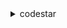<details>

<summary>
codestar
</summary>

- <details><summary>associate-team-member</summary>

  * --project-id
  * --client-request-token
  * --user-arn
  * --project-role
  * --remote-access-allowed
  * --no-remote-access-allowed
  * --cli-input-json
  * --cli-input-yaml
  * --generate-cli-skeleton


- <details><summary>create-project</summary>

  * --name
  * --id
  * --description
  * --client-request-token
  * --source-code
  * --toolchain
  * --tags
  * --cli-input-json
  * --cli-input-yaml
  * --generate-cli-skeleton


- <details><summary>create-user-profile</summary>

  * --user-arn
  * --display-name
  * --email-address
  * --ssh-public-key
  * --cli-input-json
  * --cli-input-yaml
  * --generate-cli-skeleton


- <details><summary>delete-project</summary>

  * --id
  * --client-request-token
  * --delete-stack
  * --no-delete-stack
  * --cli-input-json
  * --cli-input-yaml
  * --generate-cli-skeleton


- <details><summary>delete-user-profile</summary>

  * --user-arn
  * --cli-input-json
  * --cli-input-yaml
  * --generate-cli-skeleton


- <details><summary>describe-project</summary>

  * --id
  * --cli-input-json
  * --cli-input-yaml
  * --generate-cli-skeleton


- <details><summary>describe-user-profile</summary>

  * --user-arn
  * --cli-input-json
  * --cli-input-yaml
  * --generate-cli-skeleton


- <details><summary>disassociate-team-member</summary>

  * --project-id
  * --user-arn
  * --cli-input-json
  * --cli-input-yaml
  * --generate-cli-skeleton


- <details><summary>help</summary>

  * 


- <details><summary>list-projects</summary>

  * --cli-input-json
  * --cli-input-yaml
  * --starting-token
  * --page-size
  * --max-items
  * --generate-cli-skeleton


- <details><summary>list-resources</summary>

  * --project-id
  * --cli-input-json
  * --cli-input-yaml
  * --starting-token
  * --page-size
  * --max-items
  * --generate-cli-skeleton


- <details><summary>list-tags-for-project</summary>

  * --id
  * --next-token
  * --max-results
  * --cli-input-json
  * --cli-input-yaml
  * --generate-cli-skeleton


- <details><summary>list-team-members</summary>

  * --project-id
  * --cli-input-json
  * --cli-input-yaml
  * --starting-token
  * --page-size
  * --max-items
  * --generate-cli-skeleton


- <details><summary>list-user-profiles</summary>

  * --cli-input-json
  * --cli-input-yaml
  * --starting-token
  * --page-size
  * --max-items
  * --generate-cli-skeleton


- <details><summary>tag-project</summary>

  * --id
  * --tags
  * --cli-input-json
  * --cli-input-yaml
  * --generate-cli-skeleton


- <details><summary>untag-project</summary>

  * --id
  * --tags
  * --cli-input-json
  * --cli-input-yaml
  * --generate-cli-skeleton


- <details><summary>update-project</summary>

  * --id
  * --name
  * --description
  * --cli-input-json
  * --cli-input-yaml
  * --generate-cli-skeleton


- <details><summary>update-team-member</summary>

  * --project-id
  * --user-arn
  * --project-role
  * --remote-access-allowed
  * --no-remote-access-allowed
  * --cli-input-json
  * --cli-input-yaml
  * --generate-cli-skeleton


- <details><summary>update-user-profile</summary>

  * --user-arn
  * --display-name
  * --email-address
  * --ssh-public-key
  * --cli-input-json
  * --cli-input-yaml
  * --generate-cli-skeleton


</details>

